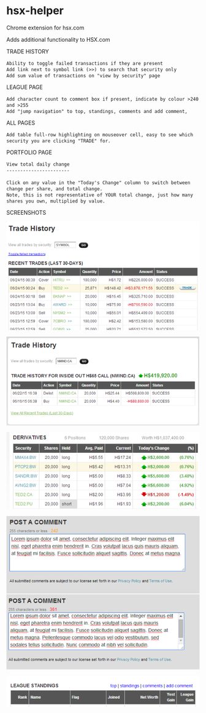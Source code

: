 # hsx-helper
Chrome extension for hsx.com

Adds additional functionality to HSX.com
   
  TRADE HISTORY
  
    Ability to toggle failed transactions if they are present
    Add link next to symbol link (>>) to search that security only
    Add sum value of transactions on "view by security" page

  LEAGUE PAGE
    
    Add character count to comment box if present, indicate by colour >240 and >255
    Add "jump navigation" to top, standings, comments and add comment, 

  ALL PAGES
  
    Add table full-row highlighting on mouseover cell, easy to see which security you are clicking "TRADE" for.

  PORTFOLIO PAGE
  
    View total daily change
    -----------------------

    Click on any value in the "Today's Change" column to switch between change per share, and total change. 
    Note, this is not representative of YOUR total change, just how many shares you own, multiplied by value.


  SCREENSHOTS


![](/screenshots/4.png)

![](/screenshots/2.png)

![](/screenshots/5.png)

![](/screenshots/7.png)

![](/screenshots/8.png)